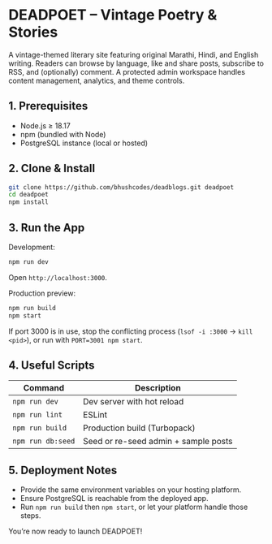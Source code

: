 # DEADPOET – Vintage Poetry & Stories

A vintage-themed literary site featuring original Marathi, Hindi, and English writing. Readers can browse by language, like and share posts, subscribe to RSS, and (optionally) comment. A protected admin workspace handles content management, analytics, and theme controls.

## 1. Prerequisites

- Node.js ≥ 18.17  
- npm (bundled with Node)  
- PostgreSQL instance (local or hosted)

## 2. Clone & Install

```bash
git clone https://github.com/bhushcodes/deadblogs.git deadpoet
cd deadpoet
npm install
```

## 3. Run the App

Development:

```bash
npm run dev
```

Open `http://localhost:3000`.

Production preview:

```bash
npm run build
npm start
```

If port 3000 is in use, stop the conflicting process (`lsof -i :3000` → `kill <pid>`), or run with `PORT=3001 npm start`.

## 4. Useful Scripts

| Command           | Description                           |
| ----------------- | ------------------------------------- |
| `npm run dev`     | Dev server with hot reload            |
| `npm run lint`    | ESLint                                |
| `npm run build`   | Production build (Turbopack)          |
| `npm run db:seed` | Seed or re-seed admin + sample posts  |

## 5. Deployment Notes

- Provide the same environment variables on your hosting platform.
- Ensure PostgreSQL is reachable from the deployed app.
- Run `npm run build` then `npm start`, or let your platform handle those steps.

You’re now ready to launch DEADPOET!
